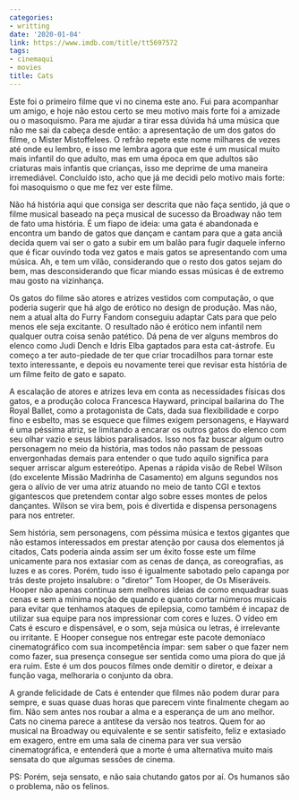 ```yaml
---
categories:
- writting
date: '2020-01-04'
link: https://www.imdb.com/title/tt5697572
tags:
- cinemaqui
- movies
title: Cats
---
```


Este foi o primeiro filme que vi no cinema este ano. Fui para acompanhar um amigo, e hoje não estou certo se meu motivo mais forte foi a amizade ou o masoquismo. Para me ajudar a tirar essa dúvida há uma música que não me sai da cabeça desde então: a apresentação de um dos gatos do filme, o Mister Mistoffelees. O refrão repete este nome milhares de vezes até onde eu lembro, e isso me lembra agora que este é um musical muito mais infantil do que adulto, mas em uma época em que adultos são criaturas mais infantis que crianças, isso me deprime de uma maneira irremediável. Concluído isto, acho que já me decidi pelo motivo mais forte: foi masoquismo o que me fez ver este filme.

Não há história aqui que consiga ser descrita que não faça sentido, já que o filme musical baseado na peça musical de sucesso da Broadway não tem de fato uma história. É um fiapo de ideia: uma gata é abandonada e encontra um bando de gatos que dançam e cantam para que a gata anciã decida quem vai ser o gato a subir em um balão para fugir daquele inferno que é ficar ouvindo toda vez gatos e mais gatos se apresentando com uma música. Ah, e tem um vilão, considerando que o resto dos gatos sejam do bem, mas desconsiderando que ficar miando essas músicas é de extremo mau gosto na vizinhança.

Os gatos do filme são atores e atrizes vestidos com computação, o que poderia sugerir que há algo de erótico no design de produção. Mas não, nem a atual alta do Furry Fandom conseguiu adaptar Cats para que pelo menos ele seja excitante. O resultado não é erótico nem infantil nem qualquer outra coisa senão patético. Dá pena de ver alguns membros do elenco como Judi Dench e Idris Elba gaptados para esta cat-ástrofe. Eu começo a ter auto-piedade de ter que criar trocadilhos para tornar este texto interessante, e depois eu novamente terei que revisar esta história de um filme feito de gato e sapato.

A escalação de atores e atrizes leva em conta as necessidades físicas dos gatos, e a produção coloca Francesca Hayward, principal bailarina do The Royal Ballet, como a protagonista de Cats, dada sua flexibilidade e corpo fino e esbelto, mas se esquece que filmes exigem personagens, e Hayward é uma péssima atriz, se limitando a encarar os outros gatos do elenco com seu olhar vazio e seus lábios paralisados. Isso nos faz buscar algum outro personagem no meio da história, mas todos não passam de pessoas envergonhadas demais para entender o que tudo aquilo significa para sequer arriscar algum estereótipo. Apenas a rápida visão de Rebel Wilson (do excelente Missão Madrinha de Casamento) em alguns segundos nos gera o alívio de ver uma atriz atuando no meio de tanto CGI e textos gigantescos que pretendem contar algo sobre esses montes de pelos dançantes. Wilson se vira bem, pois é divertida e dispensa personagens para nos entreter.

Sem história, sem personagens, com péssima música e textos gigantes que não estamos interessados em prestar atenção por causa dos elementos já citados, Cats poderia ainda assim ser um êxito fosse este um filme unicamente para nos extasiar com as cenas de dança, as coreografias, as luzes e as cores. Porém, tudo isso é igualmente sabotado pelo capanga por trás deste projeto insalubre: o "diretor" Tom Hooper, de Os Miseráveis. Hooper não apenas continua sem melhores ideias de como enquadrar suas cenas e sem a mínima noção de quando e quanto cortar números musicais para evitar que tenhamos ataques de epilepsia, como também é incapaz de utilizar sua equipe para nos impressionar com cores e luzes. O vídeo em Cats é escuro e dispensável, e o som, seja música ou letras, é irrelevante ou irritante. E Hooper consegue nos entregar este pacote demoníaco cinematográfico com sua incompetência ímpar: sem saber o que fazer nem como fazer, sua presença consegue ser sentida como uma piora do que já era ruim. Este é um dos poucos filmes onde demitir o diretor, e deixar a função vaga, melhoraria o conjunto da obra.

A grande felicidade de Cats é entender que filmes não podem durar para sempre, e suas quase duas horas que parecem vinte finalmente chegam ao fim. Não sem antes nos roubar a alma e a esperança de um ano melhor. Cats no cinema parece a antítese da versão nos teatros. Quem for ao musical na Broadway ou equivalente e se sentir satisfeito, feliz e extasiado em exagero, entre em uma sala de cinema para ver sua versão cinematográfica, e entenderá que a morte é uma alternativa muito mais sensata do que algumas sessões de cinema.

PS: Porém, seja sensato, e não saia chutando gatos por aí. Os humanos são o problema, não os felinos.